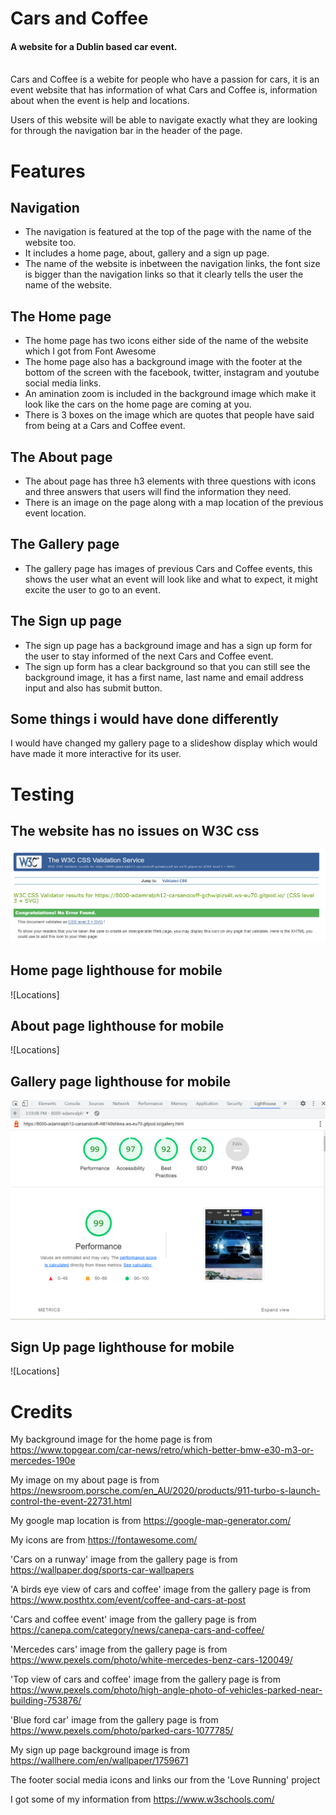# Cars and Coffee
#### A website for a Dublin based car event.

<br>Cars and Coffee is a webite for people who have a passion for cars, it is an event website that has information of what Cars and Coffee is, information about when the event is help and locations. 

Users of this website will be able to navigate exactly what they are looking for through the navigation bar in the header of the page.

# Features

## Navigation
<ul>
<li>The navigation is featured at the top of the page with the name of the website too.</li>
<li>It includes a home page, about, gallery and a sign up page.</li>
<li>The name of the website is inbetween the navigation links, the font size is bigger than the navigation links so that it clearly tells the user the name of the website.</li>
</ul>

## The Home page
<ul>
<li>The home page has two icons either side of the name of the website which I got from Font Awesome</li>
<li>The home page also has a background image with the footer at the bottom of the screen with the facebook, twitter, instagram and youtube social media links.</li>
<li>An amination zoom is included in the background image which make it look like the cars on the home page are coming at you.</li>
<li>There is 3 boxes on the image which are quotes that people have said from being at a Cars and Coffee event.
</ul>


## The About page
<ul>
<li>The about page has three h3 elements with three questions with icons and three answers that users will find the information they need.</li>
<li>There is an image on the page along with a map location of the previous event location.</li></ul>

## The Gallery page
<ul>
<li>The gallery page has images of previous Cars and Coffee events, this shows the user what an event will look like and what to expect, it might excite the user to go to an event.</li></ul>

## The Sign up page 
<ul>
<li>The sign up page has a background image and has a sign up form for the user to stay informed of the next Cars and Coffee event.</li>
<li>The sign up form has a clear background so that you can still see the background image, it has a first name, last name and email address input and also has submit button.</li></ul>

## Some things i would have done differently
I would have changed my gallery page to a slideshow display which would have made it more interactive for its user.

# Testing
## The website has no issues on W3C css
![Locations](/assets/README%20images/css%20validator.png)

## Home page lighthouse for mobile
![Locations]

## About page lighthouse for mobile
![Locations]

## Gallery page lighthouse for mobile
![Locations](/assets/README%20images/gallery%20mobile%20lighthouse.png)

## Sign Up page lighthouse for mobile
![Locations]





# Credits
My background image for the home page is from https://www.topgear.com/car-news/retro/which-better-bmw-e30-m3-or-mercedes-190e

My image on my about page is from https://newsroom.porsche.com/en_AU/2020/products/911-turbo-s-launch-control-the-event-22731.html

My google map location is from https://google-map-generator.com/

My icons are from https://fontawesome.com/

'Cars on a runway' image from the gallery page is from https://wallpaper.dog/sports-car-wallpapers

'A birds eye view of cars and coffee' image from the gallery page is from https://www.posthtx.com/event/coffee-and-cars-at-post

'Cars and coffee event' image from the gallery page is from https://canepa.com/category/news/canepa-cars-and-coffee/

'Mercedes cars' image from the gallery page is from https://www.pexels.com/photo/white-mercedes-benz-cars-120049/

'Top view of cars and coffee' image from the gallery page is from https://www.pexels.com/photo/high-angle-photo-of-vehicles-parked-near-building-753876/

'Blue ford car' image from the gallery page is from https://www.pexels.com/photo/parked-cars-1077785/

My sign up page background image is from https://wallhere.com/en/wallpaper/1759671

The footer social media icons and links our from the 'Love Running' project

I got some of my information from https://www.w3schools.com/